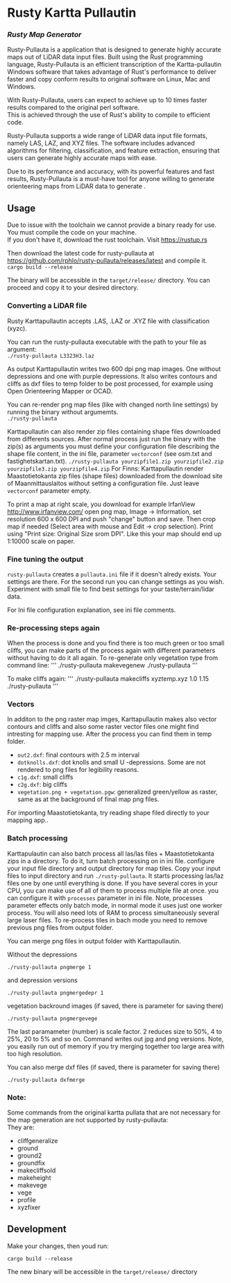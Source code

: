 # Rusty Kartta Pullautin
### ***Rusty Map Generator***

Rusty-Pullauta is a application that is designed to generate highly accurate maps out of LiDAR data input files. Built using the Rust programming language, Rusty-Pullauta is an efficient transcription of the Kartta-pullautin Windows software that takes advantage of Rust's performance to deliver faster and copy conform results to original software on Linux, Mac and Windows.

With Rusty-Pullauta, users can expect to achieve up to 10 times faster results compared to the original perl software.  
This is achieved through the use of Rust's ability to compile to efficient code.

Rusty-Pullauta supports a wide range of LiDAR data input file formats, namely LAS, LAZ, and XYZ files. The software includes advanced algorithms for filtering, classification, and feature extraction, ensuring that users can generate highly accurate maps with ease.

Due to its performance and accuracy, with its powerful features and fast results, Rusty-Pullauta is a must-have tool for anyone willing to generate orienteering maps from LiDAR data to generate .

## Usage

Due to issue with the toolchain we cannot provide a binary ready for use. You must compile the code on your machine.  
If you don't have it, download the rust toolchain. Visit https://rustup.rs  

Then download the latest code for rusty-pullauta at https://github.com/rphlo/rusty-pullauta/releases/latest and compile it.  
`cargo build --release`

The binary will be accessible in the `target/release/` directory. You can proceed and copy it to your desired directory.

### Converting a LiDAR file

Rusty Karttapullautin accepts .LAS, .LAZ or .XYZ file with classification (xyzc).

You can run the rusty-pullauta executable with the path to your file as argument:  
`./rusty-pullauta L3323H3.laz`

As output Karttapullautin writes two 600 dpi png map images. One without depressions and one with purple depressions. It also writes contours and cliffs as dxf files to temp folder to be post processed, for example using Open Orienteering Mapper or OCAD.

You can re-render png map files (like with changed north line settings) by running the binary without argumemts.  
`./rusty-pullauta`

Karttapullautin can also render zip files containing shape files downloaded from differents sources. After normal process just run the binary with the zip(s) as arguments you must define your configuration file describing the shape file content, in the ini file, parameter `vectorconf` (see osm.txt and fastighetskartan.txt).
`./rusty-pullauta yourzipfile1.zip yourzipfile2.zip yourzipfile3.zip yourzipfile4.zip` 
For Finns: Karttapullautin render Maastotietokanta zip files (shape files) downloaded from the download site of Maanmittauslaitos without setting a configuration file. Just leave `vectorconf` parameter empty.

To print a map at right scale, you download for example IrfanView http://www.irfanview.com/ open png map, Image -> Information, set resolution 600 x 600 DPI and push "change" button and save.  Then crop map if needed (Select area with mouse and Edit -> crop selection). Print using "Print size: Original Size srom DPI". Like this your map should end up 1:10000 scale on paper.

### Fine tuning the output

`rusty-pullauta` creates a `pullauta.ini` file if it doesn't alredy exists. Your settings are there. For the second run you can change settings as you wish. Experiment with small file to find best settings for your taste/terrain/lidar data.

For Ini file configuration explanation, see ini file comments.

### Re-processing steps again

When the process is done and you find there is too much green or too small cliffs, you can make parts of the process again with different parameters without having to do it all again. To re-generate only vegetation type from command line:
'''
./rusty-pullauta makevegenew
./rusty-pullauta 
'''

To make cliffs again:
'''
./rusty-pullauta makecliffs xyztemp.xyz 1.0 1.15
./rusty-pullauta
'''

### Vectors

In additon to the png raster map imges, Karttapullautin makes also vector contours and cliffs and also some raster vector files one might find intresting for mapping use. After the process you can find them in temp folder.

- `out2.dxf`: final contours with 2.5 m interval
- `dotknolls.dxf`: dot knolls and small U -depressions. Some are not rendered to png files for legibility reasons.
- `c1g.dxf`: small cliffs
- `c2g.dxf`: big cliffs
- `vegetation.png + vegetation.pgw`: generalized green/yellow as raster, same as at the background of final map png files.

For importing Maastotietokanta, try reading shape filed directly to your mapping app..

### Batch processing

Karttapulautin can also batch process all las/las files + Maastotietokanta zips in a directory. To do it, turn batch processing on in ini file. configure your input file directory and output directory for map tiles. Copy your input files to input directory and run `./rusty-pullauta`. It starts processing las/laz files one by one until everything is done. If you have several cores 
in your CPU, you can make use of all of them to process multiple file at once. you can configure it with `processes` parameter in ini file. Note, processes parameter effects only batch mode, in normal mode it uses just one worker process. You will also need lots of RAM to process simultaneously several large laser files. To re-process tiles in bach mode you need to remove previous png files from output folder.

You can merge png files in output folder with Karttapullautin.

Without the depressions

`./rusty-pullauta pngmerge 1`

and depression versions

`./rusty-pullauta pngmergedepr 1`

vegetation backround images (if saved, there is parameter for saving there)

`./rusty-pullauta pngmergevege`


The last paramameter (number) is scale factor. 2 reduces size to 50%, 4 to 25%, 20 to 5% and so on. Command writes out jpg and png versions. 
Note, you easily run out of memory if you try merging together too large area with too high resolution.

You can also merge dxf files (if saved, there is parameter for saving there)

`./rusty-pullauta dxfmerge`

### Note:
Some commands from the original kartta pullata that are not necessary for the map generation are not supported by rusty-pullauta:  
They are:
  - cliffgeneralize
  - ground
  - ground2
  - groundfix
  - makecliffsold
  - makeheight
  - makevege
  - vege
  - profile
  - xyzfixer

## Development

Make your changes, then youd run:

`cargo build --release`

The new binary will be accessible in the `target/release/` directory
